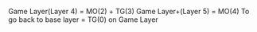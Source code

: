 Game Layer(Layer 4) = MO(2) + TG(3) 
Game Layer+(Layer 5) = MO(4)
To go back to base layer = TG(0) on Game Layer


